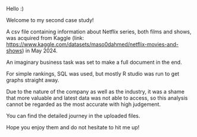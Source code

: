 Hello :)

Welcome to my second case study! 

A csv file containing information about Netflix series, both films and shows, was acquired from Kaggle (link: https://www.kaggle.com/datasets/maso0dahmed/netflix-movies-and-shows) in May 2024.

An imaginary business task was set to make a full document in the end. 

For simple rankings, SQL was used, but mostly R studio was run to get graphs straight away. 

Due to the nature of the company as well as the industry, it was a shame that more valuable and latest data was not able to access, so this analysis cannot be regarded as the most accurate with high judgement. 

You can find the detailed journey in the uploaded files.

Hope you enjoy them and do not hesitate to hit me up! 
